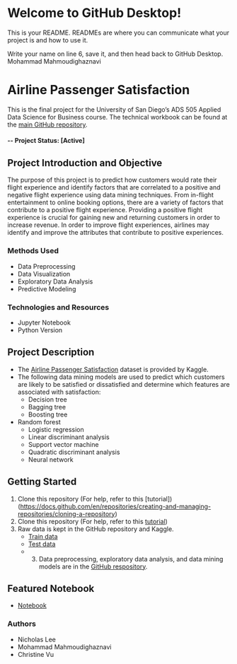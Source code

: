 # Welcome to GitHub Desktop!

This is your README. READMEs are where you can communicate what your project is and how to use it.

Write your name on line 6, save it, and then head back to GitHub Desktop.
Mohammad Mahmoudighaznavi
# Airline Passenger Satisfaction
This is the final project for the University of San Diego’s ADS 505 Applied Data Science for Business course. The technical workbook can be found at the [main GitHub repository](https://github.com/nlee98/ADS-505-Business-Analytics).
#### -- Project Status: [Active]
## Project Introduction and Objective
The purpose of this project is to predict how customers would rate their flight experience and identify factors that are correlated to a positive and negative flight experience using data mining techniques. From in-flight entertainment to online booking options, there are a variety of factors that contribute to a positive flight experience. Providing a positive flight experience is crucial for gaining new and returning customers in order to increase revenue. In order to improve flight experiences, airlines may identify and improve the attributes that contribute to positive experiences.
### Methods Used
* Data Preprocessing
* Data Visualization
* Exploratory Data Analysis
* Predictive Modeling
### Technologies and Resources
* Jupyter Notebook
* Python Version
## Project Description
* The [Airline Passenger Satisfaction](https://www.kaggle.com/datasets/teejmahal20/airline-passenger-satisfaction) dataset is provided by Kaggle.
*	The following data mining models are used to predict which customers are likely to be satisfied or dissatisfied and determine which features are associated with satisfaction:
    * Decision tree
    * Bagging tree
    * Boosting tree
* Random forest
    * Logistic regression
    * Linear discriminant analysis
    * Support vector machine
    * Quadratic discriminant analysis
    * Neural network

## Getting Started
1. Clone this repository (For help, refer to this [tutorial])(https://docs.github.com/en/repositories/creating-and-managing-repositories/cloning-a-repository)
1. Clone this repository (For help, refer to this [tutorial](https://docs.github.com/en/repositories/creating-and-managing-repositories/cloning-a-repository))
2. Raw data is kept in the GitHub repository and Kaggle.
    * [Train data](https://github.com/nlee98/ADS-505-Business-Analytics/blob/main/airline_satisfaction_train.csv)
    * [Test data](https://github.com/nlee98/ADS-505-Business-Analytics/blob/main/airline_satisfaction_test.csv)
    * 3. Data preprocessing, exploratory data analysis, and data mining models are in the [GitHub respository](https://github.com/nlee98/ADS-505-Business-Analytics/blob/main/ADS_505_Final_Project.ipynb).
## Featured Notebook
* [Notebook](https://github.com/nlee98/ADS-505-Business-Analytics/blob/main/ADS_505_Final_Project.ipynb)
### Authors
* Nicholas Lee
* Mohammad Mahmoudighaznavi
* Christine Vu
